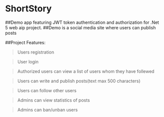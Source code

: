 # ShortStory

##Demo app featuring JWT token authentication and authorization for .Net 5 web aip project.
##Demo is a social media site where users can publish posts

##Project Features:

> Users registration

> User login

> Authorized users can view a list of users whom they have follewed

> Users can write and publish posts(text max 500 characters)

> Users can follow other users

> Admins can view statistics of posts

> Admins can ban/unban users
